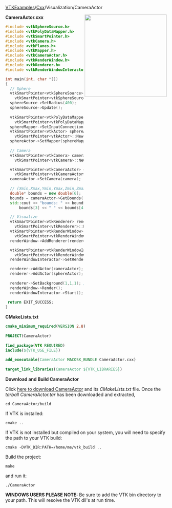 [VTKExamples](Home)/[Cxx](Cxx)/Visualization/CameraActor

<img align="right" src="https://github.com/lorensen/VTKExamples/raw/master/Testing/Baseline/Visualization/TestCameraActor.png" width="256" />

**CameraActor.cxx**
```c++
#include <vtkSphereSource.h>
#include <vtkPolyDataMapper.h>
#include <vtkSmartPointer.h>
#include <vtkCamera.h>
#include <vtkPlanes.h>
#include <vtkMapper.h>
#include <vtkCameraActor.h>
#include <vtkRenderWindow.h>
#include <vtkRenderer.h>
#include <vtkRenderWindowInteractor.h>

int main(int, char *[])
{
  // Sphere
  vtkSmartPointer<vtkSphereSource> sphereSource = 
    vtkSmartPointer<vtkSphereSource>::New();
  sphereSource->SetRadius(400);
  sphereSource->Update();
  
  vtkSmartPointer<vtkPolyDataMapper> sphereMapper = 
    vtkSmartPointer<vtkPolyDataMapper>::New();
  sphereMapper->SetInputConnection(sphereSource->GetOutputPort());
  vtkSmartPointer<vtkActor> sphereActor = 
    vtkSmartPointer<vtkActor>::New();
  sphereActor->SetMapper(sphereMapper);
  
  // Camera
  vtkSmartPointer<vtkCamera> camera = 
    vtkSmartPointer<vtkCamera>::New();

  vtkSmartPointer<vtkCameraActor> cameraActor = 
    vtkSmartPointer<vtkCameraActor>::New();
  cameraActor->SetCamera(camera);
  
  // (Xmin,Xmax,Ymin,Ymax,Zmin,Zmax).
  double* bounds = new double[6];
  bounds = cameraActor->GetBounds();
  std::cout << "bounds: " << bounds[0] << " " << bounds[1] << " " << bounds[2] << " " << 
      bounds[3] << " " << bounds[4] << " " << bounds[5] << std::endl;

  // Visualize
  vtkSmartPointer<vtkRenderer> renderer = 
    vtkSmartPointer<vtkRenderer>::New();
  vtkSmartPointer<vtkRenderWindow> renderWindow = 
    vtkSmartPointer<vtkRenderWindow>::New();
  renderWindow->AddRenderer(renderer);

  vtkSmartPointer<vtkRenderWindowInteractor> renderWindowInteractor = 
    vtkSmartPointer<vtkRenderWindowInteractor>::New();
  renderWindowInteractor->SetRenderWindow(renderWindow);

  renderer->AddActor(cameraActor);
  renderer->AddActor(sphereActor);
  
  renderer->SetBackground(1,1,1); // Background color white
  renderWindow->Render();
  renderWindowInteractor->Start();
  
 return EXIT_SUCCESS;
}
```
**CMakeLists.txt**
```cmake
cmake_minimum_required(VERSION 2.8)
 
PROJECT(CameraActor)
 
find_package(VTK REQUIRED)
include(${VTK_USE_FILE})
 
add_executable(CameraActor MACOSX_BUNDLE CameraActor.cxx)
 
target_link_libraries(CameraActor ${VTK_LIBRARIES})
```

**Download and Build CameraActor**

Click [here to download CameraActor](https://github.com/lorensen/VTKWikiExamplesTarballs/raw/master/CameraActor.tar) and its *CMakeLists.txt* file.
Once the *tarball CameraActor.tar* has been downloaded and extracted,
```
cd CameraActor/build 
```
If VTK is installed:
```
cmake ..
```
If VTK is not installed but compiled on your system, you will need to specify the path to your VTK build:
```
cmake -DVTK_DIR:PATH=/home/me/vtk_build ..
```
Build the project:
```
make
```
and run it:
```
./CameraActor
```
**WINDOWS USERS PLEASE NOTE:** Be sure to add the VTK bin directory to your path. This will resolve the VTK dll's at run time.

